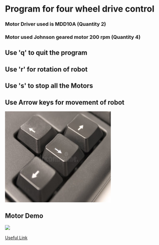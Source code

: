 # Program for four wheel drive control

### Motor Driver used is MDD10A (Quantity 2)

### Motor used Johnson geared motor 200 rpm (Quantity 4)

## Use 'q' to quit the program
## Use 'r' for rotation of robot
## Use 's' to stop all the Motors
## Use Arrow keys for movement of robot

<img src=Gif/arrow.jpg width=350 height=300>

## Motor Demo

<img src=Gif/MotorDemo.gif>

[](https://github.com/harshthorwat/LawnMover/blob/master/Motor/Gif/MotorDemo.gif)

[Useful Link](https://www.robotshop.com/community/forum/t/review-for-motor-driver-mdd10a-controlling-by-raspberry-pi/31740)

